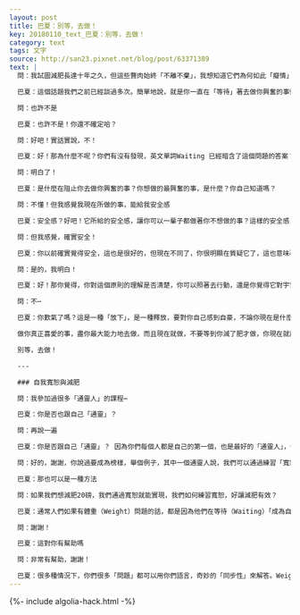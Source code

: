 ```yaml
---
layout: post
title: 巴夏：別等，去做！
key: 20180110_text_巴夏：別等，去做！
category: text
tags: 文字
source: http://san23.pixnet.net/blog/post/63371389
text: |
  問：我試圖減肥長達十年之久，但這些贅肉始終「不離不棄」，我想知道它們為何如此「癡情」？

  巴夏：這個話題我們之前已經談過多次。簡單地說，就是你一直在「等待」著去做你興奮的事情。就是你一直在「等待」，於是你一直有「重量」（註：Wait、Weight兩個單詞發音一樣）。你在生活中，一直都做著最讓你興奮的事情嗎？我們先從這個問題開始，是還是不是？

  問：也許不是

  巴夏：也許不是！你還不確定哈？

  問：好吧！實話實說，不！

  巴夏：好！那為什麼不呢？你們有沒有發現，英文單詞Waiting 已經暗含了這個問題的答案？ 因為你作為一個創造者，有著非常強大的能量，但你若一直把這能量抑制住，那這些能量通常都會轉化成質量（註：愛因斯坦E=MC2 能量=質量x光速的平方），但你若去做你興奮的事，那你就把質量又轉化成能量，你就不再有贅肉了，你明白嗎？（weight-ing保持在有重量的狀態，或者weight-in 內在有重量）

  問：明白了！

  巴夏：是什麼在阻止你去做你興奮的事？你想做的最興奮的事，是什麼？你自己知道嗎？

  問：不懂！但我感覺我現在所做的事，能給我安全感

  巴夏：安全感？好吧！它所給的安全感，讓你可以一輩子都做著你不想做的事？這樣的安全感，是你想要的嗎？

  問：但我感覺，確實安全！

  巴夏：你以前確實覺得安全，這也是很好的，但現在不同了，你很明顯在質疑它了，這也意味著，你也許不再想要這樣的安全感了，你知道嗎，去做最讓你興奮的事，這才是你能做的最安全的事，因為最讓你興奮的事，其實就是更大、更完整的你，只有祂才能以最輕鬆不費力的方式，支持著你，這個運作原則，你能理解嗎？

  問：是的，我明白！

  巴夏：好！那你覺得，你對這個原則的理解是否清楚，你可以照著去行動，還是你覺得它對宇宙中所有萬物都有效，對你確是個例外？

  問：不⋯

  巴夏：你歎氣了嗎？這是一種「放下」，是一種釋放，要對你自己感到自豪，不論你現在是什麼樣子，明白嗎？

  做你真正喜愛的事，盡你最大能力地去做，而且現在就做，不要等到你減了肥才做，你現在就能做，現在就做，你就會減肥/富足/ 健康 /興奮⋯

  別等，去做！

  ---

  ### 自我寬恕與減肥

  問：我參加過很多「通靈人」的課程⋯

  巴夏：你是否也跟自己「通靈」？

  問：再說一遍

  巴夏：你是否跟自己「通靈」？ 因為你們每個人都是自己的第一個，也是最好的「通靈人」，你們每個人（的高我）都是自己首選的，最優的「指導靈」，所以當你說你獲取很多通靈人信息時，確保別把「自己」給遺忘了

  問：好的，謝謝，你說過要成為榜樣，舉個例子，其中一個通靈人說，我們可以通過練習「寬恕」，來減肥，寬恕有著非常強大的力量

  巴夏：那也可以是一種方法

  問：如果我們想減肥20磅，我們通過寬恕就能實現，我們如何練習寬恕，好讓減肥有效？

  巴夏：通常人們如果有體重（Weight）問題的話，都是因為他們在等待（Waiting）「成為自己」，他們抓住自己的能量不放，害怕「自己成為自己」，因為他們認為自己「毫無價值」且「不值得擁有」，所以當他們寬恕自己對自己的這些限制性的負面看法，並自我寬恕來釋放它們，於是他們就不再等待，不再猶豫，他們讓「真我」的能量通過身體流出，於是「體重」就不在體內（能量不再堵塞在體內），於是他們便「減肥」了

  問：謝謝！

  巴夏：這對你有幫助嗎

  問：非常有幫助，謝謝！

  巴夏：很多種情況下，你們很多「問題」都可以用你們語言，奇妙的「同步性」來解答。Weight（體重），wait（等待）
---
```


{%- include algolia-hack.html -%}
